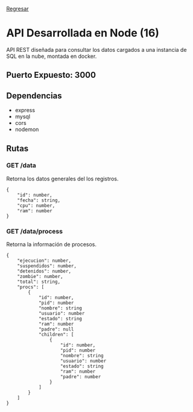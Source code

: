 [Regresar](../README.md)
# API Desarrollada en Node (16)
API REST diseñada para consultar los datos cargados a una instancia de SQL en la nube, montada en docker.

## Puerto Expuesto: 3000

## Dependencias
- express
- mysql
- cors
- nodemon

## Rutas

### GET /data
Retorna los datos generales del los registros.
```
{
    "id": number,
    "fecha": string,
    "cpu": number,
    "ram": number
}
```

### GET /data/process
Retorna la información de procesos.
```
{
    "ejecucion": number,
    "suspendidos": number,
    "detenidos": number,
    "zombie": number,
    "total": string,
    "procs": [
        {
            "id": number,
            "pid": number
            "nombre": string
            "usuario": number
            "estado": string
            "ram": number
            "padre": null
            "children": [
                {
                    "id": number,
                    "pid": number
                    "nombre": string
                    "usuario": number
                    "estado": string
                    "ram": number
                    "padre": number
                }
            ]
        }
    ]
}
```